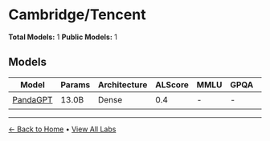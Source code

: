# Cambridge/Tencent

**Total Models:** 1
**Public Models:** 1

## Models

| Model | Params | Architecture | ALScore | MMLU | GPQA | Released | Status |
|-------|--------|--------------|---------|------|------|----------|--------|
| [PandaGPT](../models/cambridgetencent/pandagpt.md) | 13.0B | Dense | 0.4 | - | - | May/2023 | 🟢 |

---

[← Back to Home](../README.md) • [View All Labs](../labs/)
